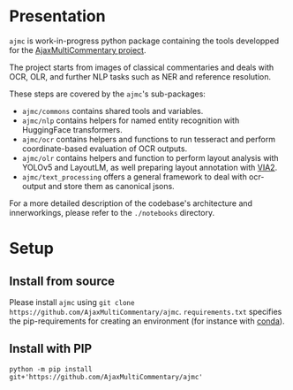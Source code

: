 # Presentation

`ajmc` is work-in-progress python package containing the tools developped for 
the [AjaxMultiCommentary project](https://mromanello.github.io/ajax-multi-commentary/).

The project starts from images of classical commentaries and deals with OCR, OLR, and further NLP tasks such as NER and reference resolution.

These steps are covered by the `ajmc`'s sub-packages: 

- `ajmc/commons` contains shared tools and variables.
- `ajmc/nlp` contains helpers for named entity recognition with HuggingFace transformers.
- `ajmc/ocr` contains helpers and functions to run tesseract and perform coordinate-based evaluation of OCR outputs.
- `ajmc/olr` contains helpers and function to perform layout analysis with YOLOv5 and LayoutLM, as well preparing layout annotation with [VIA2](https://www.robots.ox.ac.uk/~vgg/software/via/).
- `ajmc/text_processing` offers a general framework to deal with ocr-output and store them as canonical jsons. 

For a more detailed description of the codebase's architecture and innerworkings, please refer to the `./notebooks` directory. 


# Setup

## Install from source

Please install `ajmc` using `git clone https://github.com/AjaxMultiCommentary/ajmc`. `requirements.txt` 
specifies the pip-requirements for creating an environment 
(for instance with [conda](https://docs.conda.io/projects/conda/en/latest/user-guide/tasks/manage-environments.html#creating-an-environment-from-an-environment-yml-file)). 



## Install with PIP

```shell
python -m pip install git+'https://github.com/AjaxMultiCommentary/ajmc'
```
